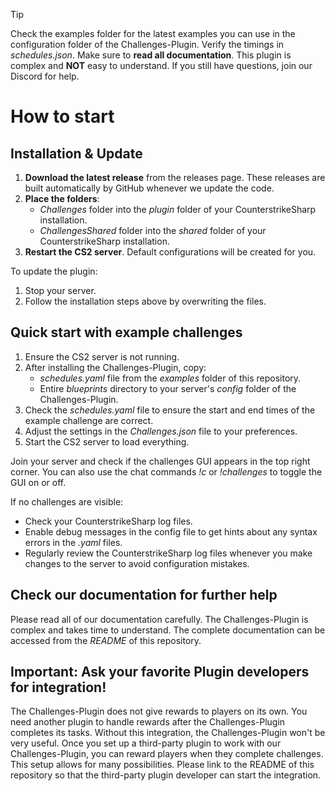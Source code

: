 > [!TIP]
> Check the examples folder for the latest examples you can use in the configuration folder of the Challenges-Plugin. Verify the timings in *schedules.json*. Make sure to **read all documentation**. This plugin is complex and **NOT** easy to understand. If you still have questions, join our Discord for help.

# How to start

## Installation & Update

1. **Download the latest release** from the releases page. These releases are built automatically by GitHub whenever we update the code.
2. **Place the folders**:
    - *Challenges* folder into the *plugin* folder of your CounterstrikeSharp installation.
    - *ChallengesShared* folder into the *shared* folder of your CounterstrikeSharp installation.
3. **Restart the CS2 server**. Default configurations will be created for you.

To update the plugin:
1. Stop your server.
2. Follow the installation steps above by overwriting the files.

## Quick start with example challenges

1. Ensure the CS2 server is not running.
2. After installing the Challenges-Plugin, copy:
    - *schedules.yaml* file from the *examples* folder of this repository.
    - Entire *blueprints* directory to your server's *config* folder of the Challenges-Plugin.
3. Check the *schedules.yaml* file to ensure the start and end times of the example challenge are correct.
4. Adjust the settings in the *Challenges.json* file to your preferences.
5. Start the CS2 server to load everything.

Join your server and check if the challenges GUI appears in the top right corner. You can also use the chat commands *!c* or *!challenges* to toggle the GUI on or off.

If no challenges are visible:
- Check your CounterstrikeSharp log files.
- Enable debug messages in the config file to get hints about any syntax errors in the *.yaml* files.
- Regularly review the CounterstrikeSharp log files whenever you make changes to the server to avoid configuration mistakes.

## Check our documentation for further help

Please read all of our documentation carefully. The Challenges-Plugin is complex and takes time to understand. The complete documentation can be accessed from the *README* of this repository.

## Important: Ask your favorite Plugin developers for integration!

The Challenges-Plugin does not give rewards to players on its own. You need another plugin to handle rewards after the Challenges-Plugin completes its tasks. Without this integration, the Challenges-Plugin won't be very useful. Once you set up a third-party plugin to work with our Challenges-Plugin, you can reward players when they complete challenges. This setup allows for many possibilities. Please link to the README of this repository so that the third-party plugin developer can start the integration.
